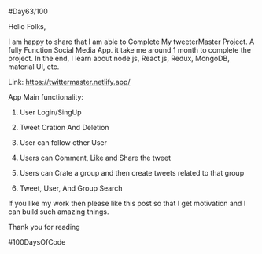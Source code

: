 #Day63/100

Hello Folks,



I am happy to share that I am able to  Complete My tweeterMaster Project. A fully Function Social Media App. it take me around 1 month to complete the project. In the end, I learn about node js, React js, Redux, MongoDB, material UI, etc.



Link: https://twittermaster.netlify.app/



App Main functionality:

1. User Login/SingUp

2. Tweet Cration And Deletion

3. User can follow other User

4. Users can Comment, Like and Share the tweet

5. Users can Crate a group and then create tweets related to that group

6. Tweet, User, And Group Search 



If you like my work then please like this post so that I get motivation and I can build such amazing things.



Thank you for reading

#100DaysOfCode